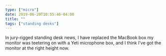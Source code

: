 ```yaml
---
type: ["micro"]
date: 2019-06-20T10:55:46-04:00
title: ""
tags: ["standing desks"]
---
```

In jury-rigged standing desk news, I have replaced the MacBook box my monitor was teetering on with a Yeti microphone box, and I think I’ve got the monitor at the right height now.
